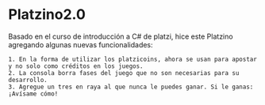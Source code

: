 # Platzino2.0
Basado en el curso de introducción a C# de platzi, hice este Platzino agregando algunas nuevas funcionalidades:


    1. En la forma de utilizar los platzicoins, ahora se usan para apostar y no solo como créditos en los juegos.
    2. La consola borra fases del juego que no son necesarias para su desarrollo.
    3. Agregue un tres en raya al que nunca le puedes ganar. Si le ganas: ¡Avísame cómo!

